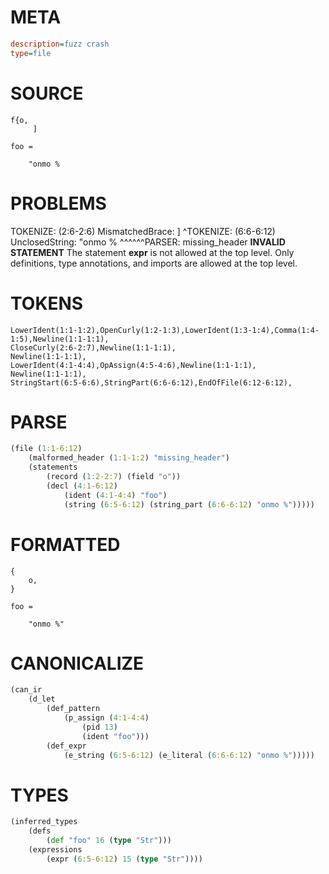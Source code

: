 # META
~~~ini
description=fuzz crash
type=file
~~~
# SOURCE
~~~roc
f{o,
     ]

foo =

    "onmo %
~~~
# PROBLEMS
TOKENIZE: (2:6-2:6) MismatchedBrace:
     ]
     ^TOKENIZE: (6:6-6:12) UnclosedString:
    "onmo %
     ^^^^^^PARSER: missing_header
**INVALID STATEMENT**
The statement **expr** is not allowed at the top level.
Only definitions, type annotations, and imports are allowed at the top level.

# TOKENS
~~~zig
LowerIdent(1:1-1:2),OpenCurly(1:2-1:3),LowerIdent(1:3-1:4),Comma(1:4-1:5),Newline(1:1-1:1),
CloseCurly(2:6-2:7),Newline(1:1-1:1),
Newline(1:1-1:1),
LowerIdent(4:1-4:4),OpAssign(4:5-4:6),Newline(1:1-1:1),
Newline(1:1-1:1),
StringStart(6:5-6:6),StringPart(6:6-6:12),EndOfFile(6:12-6:12),
~~~
# PARSE
~~~clojure
(file (1:1-6:12)
	(malformed_header (1:1-1:2) "missing_header")
	(statements
		(record (1:2-2:7) (field "o"))
		(decl (4:1-6:12)
			(ident (4:1-4:4) "foo")
			(string (6:5-6:12) (string_part (6:6-6:12) "onmo %")))))
~~~
# FORMATTED
~~~roc
{
	o,
}

foo = 

	"onmo %"
~~~
# CANONICALIZE
~~~clojure
(can_ir
	(d_let
		(def_pattern
			(p_assign (4:1-4:4)
				(pid 13)
				(ident "foo")))
		(def_expr
			(e_string (6:5-6:12) (e_literal (6:6-6:12) "onmo %")))))
~~~
# TYPES
~~~clojure
(inferred_types
	(defs
		(def "foo" 16 (type "Str")))
	(expressions
		(expr (6:5-6:12) 15 (type "Str"))))
~~~